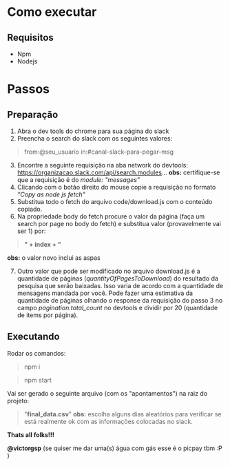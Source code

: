 
# Como executar

## Requisitos

 - Npm
 - Nodejs

# Passos

## Preparação

 1. Abra o dev tools do chrome para sua página do slack
 2. Preencha o search do slack com os seguintes valores: 
> from:@seu_usuario in:#canal-slack-para-pegar-msg
 3. Encontre a seguinte requisição na aba network do devtools: https://organizacao.slack.com/api/search.modules...
 **obs:** certifique-se que a requisição é do *module: "messages"* 
 4. Clicando com o botão direito do mouse copie a requisição no formato *"Copy as node js fetch"* 
 5. Substitua todo o fetch do arquivo code/download.js com o conteúdo copiado.
 6. Na propriedade body do fetch procure o valor da página (faça um search por page no body do fetch) e substitua valor (provavelmente vai ser 1) por:
>   **" + index + "**

  **obs:** o valor novo inclui as aspas
  
 7. Outro valor que pode ser modificado no arquivo download.js é a quantidade de páginas (*quantityOfPagesToDownload*) do resultado da pesquisa que serão baixadas. Isso varia de acordo com a quantidade de mensagens mandada por você. Pode fazer uma estimativa da quantidade de páginas olhando o response da requisição do passo 3 no campo *pagination.total_count* no devtools e dividir por 20 (quantidade de items por página).



## Executando

Rodar os comandos:
> npm i

> npm start

Vai ser gerado o seguinte arquivo (com os "apontamentos") na raiz do projeto:
> "**final_data.csv**"
**obs:** escolha alguns dias aleatórios para verificar se está realmente ok com as informações colocadas no slack.

**Thats all folks!!!**


**@victorgsp** (se quiser me dar uma(s) água com gás esse é o picpay tbm :P )
